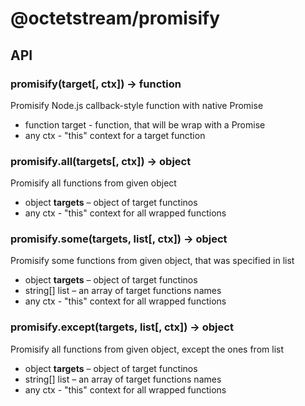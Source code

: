 # @octetstream/promisify

## API

### promisify(target[, ctx]) -> function

Promisify Node.js callback-style function with native Promise

  * function target - function, that will be wrap with a Promise
  * any ctx - "this" context for a target function

### promisify.all(targets[, ctx]) -> object

Promisify all functions from given object

  * object **targets** – object of target functinos
  * any ctx - "this" context for all wrapped functions

### promisify.some(targets, list[, ctx]) -> object

Promisify some functions from given object, that was specified in list

  * object **targets** – object of target functinos
  * string[] list – an array of target functions names
  * any ctx - "this" context for all wrapped functions

### promisify.except(targets, list[, ctx]) -> object

Promisify all functions from given object, except the ones from list

  * object **targets** – object of target functinos
  * string[] list – an array of target functions names
  * any ctx - "this" context for all wrapped functions
